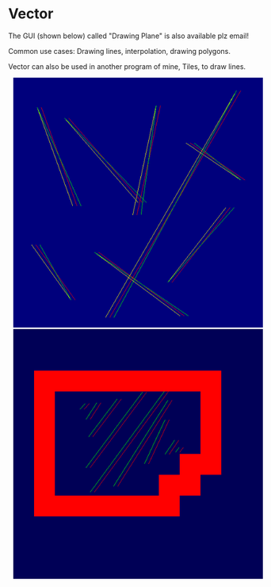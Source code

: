 # Vector

The GUI (shown below) called "Drawing Plane" is also available plz email!

Common use cases: Drawing lines, interpolation, drawing polygons.

Vector can also be used in another program of mine, Tiles, to draw lines.

<img src="images/vectors.png" hspace="10">
<img src="images/graph.png" hspace="10">
